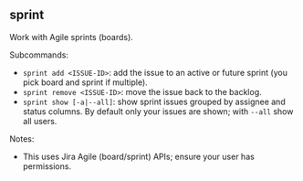 ## sprint

Work with Agile sprints (boards).

Subcommands:

- `sprint add <ISSUE-ID>`: add the issue to an active or future sprint (you pick board and sprint if multiple).
- `sprint remove <ISSUE-ID>`: move the issue back to the backlog.
- `sprint show [-a|--all]`: show sprint issues grouped by assignee and status columns. By default only your issues are shown; with `--all` show all users.

Notes:
- This uses Jira Agile (board/sprint) APIs; ensure your user has permissions.


